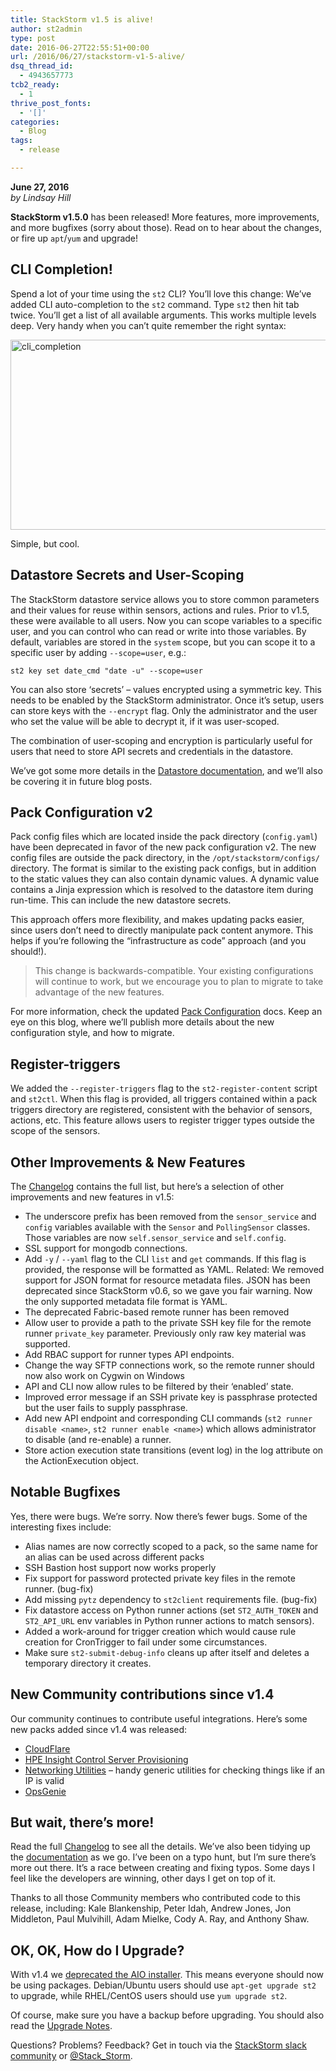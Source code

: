 ```yaml
---
title: StackStorm v1.5 is alive!
author: st2admin
type: post
date: 2016-06-27T22:55:51+00:00
url: /2016/06/27/stackstorm-v1-5-alive/
dsq_thread_id:
  - 4943657773
tcb2_ready:
  - 1
thrive_post_fonts:
  - '[]'
categories:
  - Blog
tags:
  - release

---
```

**June 27, 2016**  
_by Lindsay Hill_

**StackStorm v1.5.0** has been released! More features, more improvements, and more bugfixes (sorry about those). Read on to hear about the changes, or fire up `apt`/`yum` and upgrade!

## CLI Completion!

Spend a lot of your time using the `st2` CLI? You&#8217;ll love this change: We&#8217;ve added CLI auto-completion to the `st2` command. Type `st2` then hit tab twice. You&#8217;ll get a list of all available arguments. This works multiple levels deep. Very handy when you can&#8217;t quite remember the right syntax:

<img loading="lazy" src="http://stackstorm.com/wp/wp-content/uploads/2016/06/cli_completion.gif" alt="cli_completion" width="870" height="304" class="aligncenter size-full wp-image-5784" /> 

Simple, but cool.

## Datastore Secrets and User-Scoping

The StackStorm datastore service allows you to store common parameters and their values for reuse within sensors, actions and rules. Prior to v1.5, these were available to all users. Now you can scope variables to a specific user, and you can control who can read or write into those variables. By default, variables are stored in the `system` scope, but you can scope it to a specific user by adding `--scope=user`, e.g.:

`st2 key set date_cmd "date -u" --scope=user`

<!--more-->

You can also store ‘secrets’ &#8211; values encrypted using a symmetric key. This needs to be enabled by the StackStorm administrator. Once it’s setup, users can store keys with the `--encrypt` flag. Only the administrator and the user who set the value will be able to decrypt it, if it was user-scoped.

The combination of user-scoping and encryption is particularly useful for users that need to store API secrets and credentials in the datastore.

We’ve got some more details in the [Datastore documentation][1], and we’ll also be covering it in future blog posts.

## Pack Configuration v2

Pack config files which are located inside the pack directory (`config.yaml`) have been deprecated in favor of the new pack configuration v2. The new config files are outside the pack directory, in the `/opt/stackstorm/configs/` directory. The format is similar to the existing pack configs, but in addition to the static values they can also contain dynamic values. A dynamic value contains a Jinja expression which is resolved to the datastore item during run-time. This can include the new datastore secrets.

This approach offers more flexibility, and makes updating packs easier, since users don’t need to directly manipulate pack content anymore. This helps if you’re following the “infrastructure as code” approach (and you should!).

> This change is backwards-compatible. Your existing configurations will continue to work, but we encourage you to plan to migrate to take advantage of the new features.

For more information, check the updated [Pack Configuration][2] docs. Keep an eye on this blog, where we&#8217;ll publish more details about the new configuration style, and how to migrate.

## Register-triggers

We added the `--register-triggers` flag to the `st2-register-content` script and `st2ctl`. When this flag is provided, all triggers contained within a pack triggers directory are registered, consistent with the behavior of sensors, actions, etc. This feature allows users to register trigger types outside the scope of the sensors.

## Other Improvements & New Features

The [Changelog][3] contains the full list, but here’s a selection of other improvements and new features in v1.5:

  * The underscore prefix has been removed from the `sensor_service` and `config` variables available with the `Sensor` and `PollingSensor` classes. Those variables are now `self.sensor_service` and `self.config`.
  * SSL support for mongodb connections.
  * Add `-y` / `--yaml` flag to the CLI `list` and `get` commands. If this flag is provided, the response will be formatted as YAML. Related: We removed support for JSON format for resource metadata files. JSON has been deprecated since StackStorm v0.6, so we gave you fair warning. Now the only supported metadata file format is YAML.
  * The deprecated Fabric-based remote runner has been removed
  * Allow user to provide a path to the private SSH key file for the remote runner `private_key` parameter. Previously only raw key material was supported.
  * Add RBAC support for runner types API endpoints.
  * Change the way SFTP connections work, so the remote runner should now also work on Cygwin on Windows
  * API and CLI now allow rules to be filtered by their ‘enabled’ state.
  * Improved error message if an SSH private key is passphrase protected but the user fails to supply passphrase.
  * Add new API endpoint and corresponding CLI commands (`st2 runner disable <name>`, `st2 runner enable <name>`) which allows administrator to disable (and re-enable) a runner.
  * Store action execution state transitions (event log) in the log attribute on the ActionExecution object.</name></name>

## Notable Bugfixes

Yes, there were bugs. We’re sorry. Now there’s fewer bugs. Some of the interesting fixes include:

  * Alias names are now correctly scoped to a pack, so the same name for an alias can be used across different packs
  * SSH Bastion host support now works properly
  * Fix support for password protected private key files in the remote runner. (bug-fix)
  * Add missing `pytz` dependency to `st2client` requirements file. (bug-fix)
  * Fix datastore access on Python runner actions (set `ST2_AUTH_TOKEN` and `ST2_API_URL` env variables in Python runner actions to match sensors).
  * Added a work-around for trigger creation which would cause rule creation for CronTrigger to fail under some circumstances.
  * Make sure `st2-submit-debug-info` cleans up after itself and deletes a temporary directory it creates.

## New Community contributions since v1.4

Our community continues to contribute useful integrations. Here’s some new packs added since v1.4 was released:

  * [CloudFlare][4]
  * [HPE Insight Control Server Provisioning][5]
  * [Networking Utilities][6] &#8211; handy generic utilities for checking things like if an IP is valid
  * [OpsGenie][7]

## But wait, there’s more!

Read the full [Changelog][8] to see all the details. We’ve also been tidying up the [documentation][9] as we go. I’ve been on a typo hunt, but I’m sure there’s more out there. It’s a race between creating and fixing typos. Some days I feel like the developers are winning, other days I get on top of it.

Thanks to all those Community members who contributed code to this release, including: Kale Blankenship, Peter Idah, Andrew Jones, Jon Middleton, Paul Mulvihill, Adam Mielke, Cody A. Ray, and Anthony Shaw.

## OK, OK, How do I Upgrade?

With v1.4 we [deprecated the AIO installer][10]. This means everyone should now be using packages. Debian/Ubuntu users should use `apt-get upgrade st2` to upgrade, while RHEL/CentOS users should use `yum upgrade st2`.

Of course, make sure you have a backup before upgrading. You should also read the [Upgrade Notes][11].

Questions? Problems? Feedback? Get in touch via the [StackStorm slack community][12] or [@Stack_Storm][13].

 [1]: http://docs.stackstorm.com/datastore.html#scoping-items-stored-in-datastore
 [2]: https://docs.stackstorm.com/pack_configs.html
 [3]: https://github.com/StackStorm/st2/blob/master/CHANGELOG.rst#150---june-22-2016
 [4]: https://github.com/StackStorm-Exchange/stackstorm-cloudflare
 [5]: https://github.com/StackStorm-Exchange/stackstorm-hpe_icsp
 [6]: https://github.com/StackStorm-Exchange/stackstorm-networking_utils
 [7]: https://github.com/StackStorm-Exchange/stackstorm-opsgenie
 [8]: https://github.com/StackStorm/st2/blob/master/CHANGELOG.rst#150---june-24-2016
 [9]: http://docs.stackstorm.com/
 [10]: https://stackstorm.com/2016/04/21/goodbye-aio/
 [11]: https://docs.stackstorm.com/upgrade_notes.html#st2-v1-5
 [12]: https://stackstorm.com/community-signup/
 [13]: https://twitter.com/Stack_Storm
